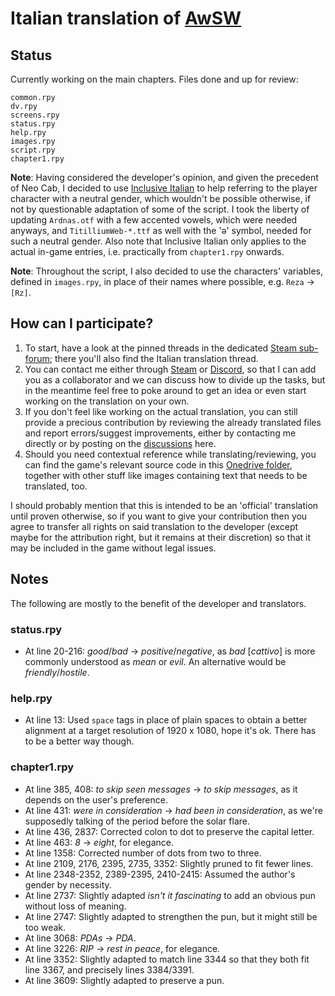 # Italian translation of [AwSW](https://store.steampowered.com/app/571880/Angels_with_Scaly_Wings/)

## Status

Currently working on the main chapters. Files done and up for review:

    common.rpy
    dv.rpy
    screens.rpy
    status.rpy
    help.rpy
    images.rpy
    script.rpy
    chapter1.rpy

**Note**: Having considered the developer's opinion, and given the precedent of Neo Cab, I decided to use [Inclusive Italian][1] to help referring to the player character with a neutral gender, which wouldn't be possible otherwise, if not by questionable adaptation of some of the script. I took the liberty of updating `Ardnas.otf` with a few accented vowels, which were needed anyways, and `TitilliumWeb-*.ttf` as well with the 'ə' symbol, needed for such a neutral gender. Also note that Inclusive Italian only applies to the actual in-game entries, i.e. practically from `chapter1.rpy` onwards.

**Note**: Throughout the script, I also decided to use the characters' variables, defined in `images.rpy`, in place of their names where possible, e.g. `Reza` → `[Rz]`.

[1]:https://italianoinclusivo.it/

## How can I participate?

1. To start, have a look at the pinned threads in the dedicated [Steam sub-forum][2]; there you'll also find the Italian translation thread.
2. You can contact me either through [Steam][3] or [Discord][4], so that I can add you as a collaborator and we can discuss how to divide up the tasks, but in the meantime feel free to poke around to get an idea or even start working on the translation on your own.
3. If you don't feel like working on the actual translation, you can still provide a precious contribution by reviewing the already translated files and report errors/suggest improvements, either by contacting me directly or by posting on the [discussions][5] here.
4. Should you need contextual reference while translating/reviewing, you can find the game's relevant source code in this [Onedrive folder][6], together with other stuff like images containing text that needs to be translated, too.

I should probably mention that this is intended to be an 'official' translation until proven otherwise, so if you want to give your contribution then you agree to transfer all rights on said translation to the developer (except maybe for the attribution right, but it remains at their discretion) so that it may be included in the game without legal issues.

[2]:https://steamcommunity.com/groups/awswtranslators/discussions/
[3]:https://steamcommunity.com/profiles/76561199007249524/
[4]:https://discord.com/users/638007218670796832/
[5]:https://github.com/sigmasaur/AwSW-it/discussions/
[6]:https://1drv.ms/u/s!AizmqTe1iFZrhYt-GIuCq4MLa9Ki2A?e=46qKmV

## Notes

The following are mostly to the benefit of the developer and translators.

### status.rpy

* At line 20-216: *good*/*bad* → *positive*/*negative*, as *bad* \[<i>cattivo</i>\] is more commonly understood as *mean* or *evil*. An alternative would be *friendly*/*hostile*.

### help.rpy

* At line 13: Used `space` tags in place of plain spaces to obtain a better alignment at a target resolution of 1920 x 1080, hope it's ok. There has to be a better way though.

### chapter1.rpy

* At line 385, 408: *to skip seen messages* → *to skip messages*, as it depends on the user's preference.
* At line 431: *were in consideration* → *had been in consideration*, as we're supposedly talking of the period before the solar flare.
* At line 436, 2837: Corrected colon to dot to preserve the capital letter.
* At line 463: *8* → *eight*, for elegance.
* At line 1358: Corrected number of dots from two to three.
* At line 2109, 2176, 2395, 2735, 3352: Slightly pruned to fit fewer lines.
* At line 2348-2352, 2389-2395, 2410-2415: Assumed the author's gender by necessity.
* At line 2737: Slightly adapted *isn't it fascinating* to add an obvious pun without loss of meaning.
* At line 2747: Slightly adapted to strengthen the pun, but it might still be too weak.
* At line 3068: *PDAs* → *PDA*.
* At line 3226: *RIP* → *rest in peace*, for elegance.
* At line 3352: Slightly adapted to match line 3344 so that they both fit line 3367, and precisely lines 3384/3391.
* At line 3609: Slightly adapted to preserve a pun.

